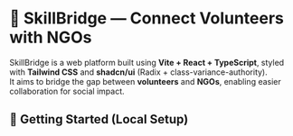 # 🌉 SkillBridge — Connect Volunteers with NGOs

SkillBridge is a web platform built using **Vite + React + TypeScript**, styled with **Tailwind CSS** and **shadcn/ui** (Radix + class-variance-authority).  
It aims to bridge the gap between **volunteers** and **NGOs**, enabling easier collaboration for social impact.

## 🚀 Getting Started (Local Setup)



